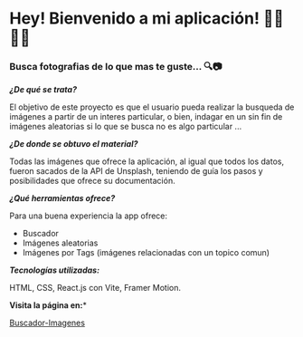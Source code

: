 #   Hey! Bienvenido a mi aplicación! 👋🏼👋🏼
### Busca fotografias de lo que mas te guste... 🔍📷

***¿De qué se trata?***

El objetivo de este proyecto es que el usuario pueda  realizar la busqueda de imágenes  a partir de un interes particular, o bien, indagar en un sin fin de imágenes aleatorias si lo que se busca no es algo particular ...


***¿De donde se obtuvo el material?***

Todas las imágenes que ofrece la aplicación, al igual que todos los datos, fueron sacados de la API de Unsplash, teniendo de guía los pasos y posibilidades  que ofrece su documentación.


***¿Qué herramientas ofrece?***

Para una buena experiencia la app ofrece:
-  Buscador
- Imágenes aleatorias
- Imágenes por Tags (imágenes relacionadas  con un topico comun)


***Tecnologías utilizadas:***

HTML, CSS, React.js con Vite, Framer Motion.


**Visita la página en:***

[Buscador-Imagenes](https://solgiuria.github.io/search-engine-Unsplash/ "Buscador-Imagenes")
